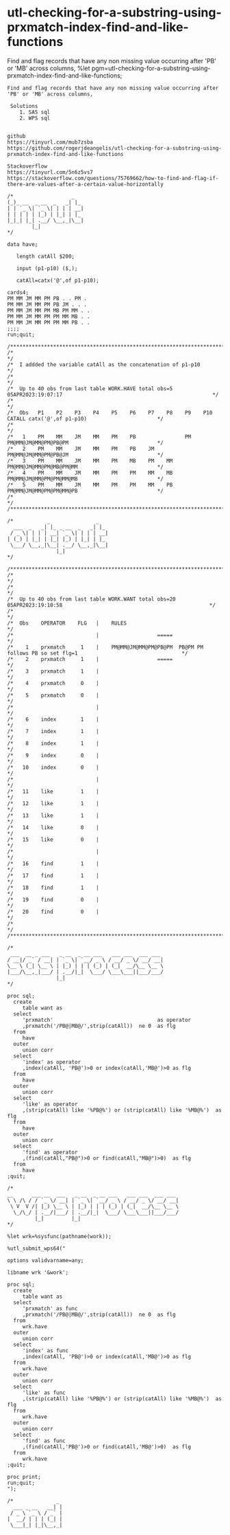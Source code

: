 # utl-checking-for-a-substring-using-prxmatch-index-find-and-like-functions
Find and flag records that have any non missing value occurring after 'PB' or 'MB' across columns,
    %let pgm=utl-checking-for-a-substring-using-prxmatch-index-find-and-like-functions;

    Find and flag records that have any non missing value occurring after 'PB' or 'MB' across columns,

     Solutions
        1. SAS sql
        2. WPS sql


    github
    https://tinyurl.com/mub7zsba
    https://github.com/rogerjdeangelis/utl-checking-for-a-substring-using-prxmatch-index-find-and-like-functions

    Stackoverflow
    https://tinyurl.com/5n6z5vs7
    https://stackoverflow.com/questions/75769662/how-to-find-and-flag-if-there-are-values-after-a-certain-value-horizontally

    /*                   _
    (_)_ __  _ __  _   _| |_
    | | `_ \| `_ \| | | | __|
    | | | | | |_) | |_| | |_
    |_|_| |_| .__/ \__,_|\__|
            |_|
    */

    data have;

       length catAll $200;

       input (p1-p10) ($,);

       catAll=catx('@',of p1-p10);

    cards4;
    PM MM JM MM PM PB . . PM .
    PM MM JM MM PM PB JM . . .
    PM MM JM MM PM MB PM MM . .
    PM MM JM MM PM PM MM MB . .
    PM MM JM MM PM PM MM PB . .
    ;;;;
    run;quit;

    /**************************************************************************************************************************/
    /*                                                                                                                        */
    /*  I addded the variable catAll as the concatenation of p1-p10                                                           */
    /*                                                                                                                        */
    /*  Up to 40 obs from last table WORK.HAVE total obs=5 05APR2023:19:07:17                                                 */
    /*                                                                                                                        */
    /*  Obs   P1    P2    P3    P4    P5    P6    P7    P8    P9    P10      CATALL catx('@',of p1-p10)                       */
    /*                                                                                                                        */
    /*   1    PM    MM    JM    MM    PM    PB                PM             PM@MM@JM@MM@PM@PB@PM                             */
    /*   2    PM    MM    JM    MM    PM    PB    JM                         PM@MM@JM@MM@PM@PB@JM                             */
    /*   3    PM    MM    JM    MM    PM    MB    PM    MM                   PM@MM@JM@MM@PM@MB@PM@MM                          */
    /*   4    PM    MM    JM    MM    PM    PM    MM    MB                   PM@MM@JM@MM@PM@PM@MM@MB                          */
    /*   5    PM    MM    JM    MM    PM    PM    MM    PB                   PM@MM@JM@MM@PM@PM@MM@PB                          */
    /*                                                                                                                        */
    /**************************************************************************************************************************/

    /*           _               _
      ___  _   _| |_ _ __  _   _| |_
     / _ \| | | | __| `_ \| | | | __|
    | (_) | |_| | |_| |_) | |_| | |_
     \___/ \__,_|\__| .__/ \__,_|\__|
                    |_|
    */

    /**************************************************************************************************************************/
    /*                                                                                                                        */
    /*                                                                                                                        */
    /*  Up to 40 obs from last table WORK.WANT total obs=20 05APR2023:19:10:58                                                */
    /*                                                                                                                        */
    /*  Obs    OPERATOR    FLG   |    RULES                                                                                   */
    /*                           |                   =====                                                                    */
    /*    1    prxmatch     1    |    PM@MM@JM@MM@PM@PB@PM  PB@PM PM follows PB so set flg=1                                  */
    /*    2    prxmatch     1    |                   =====                                                                    */
    /*    3    prxmatch     1    |                                                                                            */
    /*    4    prxmatch     0    |                                                                                            */
    /*    5    prxmatch     0    |                                                                                            */
    /*                           |                                                                                            */
    /*    6    index        1    |                                                                                            */
    /*    7    index        1    |                                                                                            */
    /*    8    index        1    |                                                                                            */
    /*    9    index        0    |                                                                                            */
    /*   10    index        0    |                                                                                            */
    /*                           |                                                                                            */
    /*   11    like         1    |                                                                                            */
    /*   12    like         1    |                                                                                            */
    /*   13    like         1    |                                                                                            */
    /*   14    like         0    |                                                                                            */
    /*   15    like         0    |                                                                                            */
    /*                           |                                                                                            */
    /*   16    find         1    |                                                                                            */
    /*   17    find         1    |                                                                                            */
    /*   18    find         1    |                                                                                            */
    /*   19    find         0    |                                                                                            */
    /*   20    find         0    |                                                                                            */
    /*                                                                                                                        */
    /**************************************************************************************************************************/

    /*
     ___  __ _ ___   _ __  _ __ ___   ___ ___  ___ ___
    / __|/ _` / __| | `_ \| `__/ _ \ / __/ _ \/ __/ __|
    \__ \ (_| \__ \ | |_) | | | (_) | (_|  __/\__ \__ \
    |___/\__,_|___/ | .__/|_|  \___/ \___\___||___/___/
                    |_|
    */

    proc sql;
      create
         table want as
      select
         'prxmatch'                                  as operator
         ,prxmatch('/PB@|MB@/',strip(catAll))  ne 0  as flg
      from
         have
      outer
         union corr
      select
         'index' as operator
         ,index(catAll, 'PB@')>0 or index(catAll,'MB@')>0 as flg
      from
         have
      outer
         union corr
      select
         'like' as operator
         ,(strip(catAll) like '%PB@%') or (strip(catAll) like '%MB@%')  as flg
      from
         have
      outer
         union corr
      select
         'find' as operator
         ,(find(catAll,"PB@")>0 or find(catAll,"MB@")>0)  as flg
      from
         have
    ;quit;

    /*
    __      ___ __  ___   _ __  _ __ ___   ___ ___  ___ ___
    \ \ /\ / / `_ \/ __| | `_ \| `__/ _ \ / __/ _ \/ __/ __|
     \ V  V /| |_) \__ \ | |_) | | | (_) | (_|  __/\__ \__ \
      \_/\_/ | .__/|___/ | .__/|_|  \___/ \___\___||___/___/
             |_|         |_|
    */

    %let wrk=%sysfunc(pathname(work));

    %utl_submit_wps64("

    options validvarname=any;

    libname wrk '&work';

    proc sql;
      create
         table want as
      select
         'prxmatch' as func
         ,prxmatch('/PB@|MB@/',strip(catAll))  ne 0  as flg
      from
         wrk.have
      outer
         union corr
      select
         'index' as func
         ,index(catAll, 'PB@')>0 or index(catAll,'MB@')>0 as flg
      from
         wrk.have
      outer
         union corr
      select
         'like' as func
         ,(strip(catAll) like '%PB@%') or (strip(catAll) like '%MB@%')  as flg
      from
         wrk.have
      outer
         union corr
      select
         'find' as func
         ,(find(catAll,'PB@')>0 or find(catAll,'MB@')>0)  as flg
      from
         wrk.have
    ;quit;

    proc print;
    run;quit;
    ");

    /*              _
      ___ _ __   __| |
     / _ \ `_ \ / _` |
    |  __/ | | | (_| |
     \___|_| |_|\__,_|
